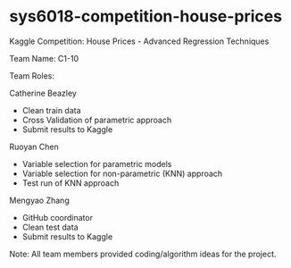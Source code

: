 # sys6018-competition-house-prices
Kaggle Competition: House Prices - Advanced Regression Techniques

Team Name: C1-10

Team Roles:
 
Catherine Beazley 
- Clean train data
- Cross Validation of parametric approach
- Submit results to Kaggle

Ruoyan Chen 
- Variable selection for parametric models
- Variable selection for non-parametric (KNN) approach
- Test run of KNN approach

Mengyao Zhang 
- GitHub coordinator
- Clean test data
- Submit results to Kaggle

Note: All team members provided coding/algorithm ideas for the project.

